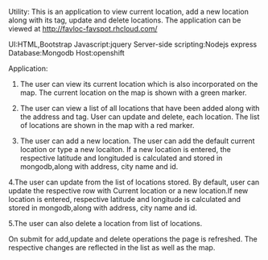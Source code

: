 Utility: This is an application to view current location, add a new location along with its tag, update and delete locations. The application 
can be viewed at http://favloc-favspot.rhcloud.com/

UI:HTML,Bootstrap
Javascript:jquery
Server-side scripting:Nodejs express
Database:Mongodb
Host:openshift


Application:
1. The user can view its current location which is also incorporated on the map. The current location on the map is shown with a green marker.

2. The user can view a list of all locations that have been added along with the address and tag. User can update and delete, each location.
The list of locations are shown in the map with a red marker.

3. The user can add a new location. The user can add the default current location or type a new locaiton. If a new location is entered, the 
respective latitude and longituded is calculated and stored in mongodb,along with address, city name and id. 

4.The user can update from the list of locations stored. By default, user can update the respective row with Current location or a new 
location.If new location is entered, respective latitude and longitude is calculated and stored in mongodb,along with address, city name and id.

5.The user can also delete a location from list of locations. 

On submit for add,update and delete operations the page is refreshed. The respective changes are reflected in the list as well as the map.